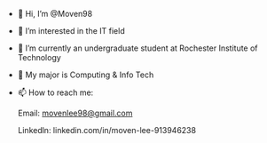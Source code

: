 - 👋 Hi, I’m @Moven98
- 👀 I’m interested in the IT field
- 🌱 I’m currently an undergraduate student at Rochester Institute of Technology
- 💞️ My major is Computing & Info Tech 
- 📫 How to reach me: 
     
     Email: movenlee98@gmail.com
     
     Linkedln: linkedin.com/in/moven-lee-913946238
     

<!---
Moven98/Moven98 is a ✨ special ✨ repository because its `README.md` (this file) appears on your GitHub profile.
You can click the Preview link to take a look at your changes.
--->
